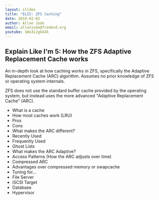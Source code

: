 ```yaml
---
layout: slides
title: "ELI5: ZFS Caching"
date: 2019-02-02
author: Allan Jude
email: allanjude@freebsd.org
youtube: 1Wo3i2gkAIk
---
```

## Explain Like I'm 5: How the ZFS Adaptive Replacement Cache works

An in-depth look at how caching works in ZFS, specifically the Adaptive Replacement Cache (ARC) algorithm. Assumes no prior knowledge of ZFS or operating system internals.

ZFS does not use the standard buffer cache provided by the operating system, but instead uses the more advanced "Adaptive Replacement Cache" (ARC).

* What is a cache
 * How most caches work (LRU)
 * Pros
 * Cons
* What makes the ARC different?
 * Recently Used
 * Frequently Used
 * Ghost Lists
 * What makes the ARC Adaptive?
* Access Patterns (How the ARC adjusts over time)
* Compressed ARC
 * Advantages over compressed memory or swapcache
* Tuning for...
 * File Server
 * iSCSI Target
 * Database
 * Hypervisor

